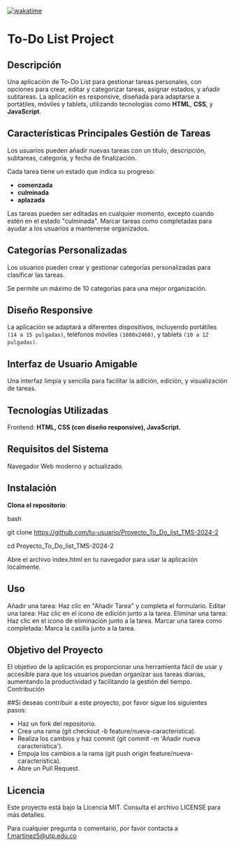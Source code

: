 [![wakatime](https://wakatime.com/badge/user/018e3e70-a193-4cb2-9e69-1ab76073c1ea/project/b9b93716-4353-4432-b8b0-e1c166fe82ec.svg)](https://wakatime.com/badge/user/018e3e70-a193-4cb2-9e69-1ab76073c1ea/project/b9b93716-4353-4432-b8b0-e1c166fe82ec)
# To-Do List Project

## Descripción
Una aplicación de To-Do List para gestionar tareas personales, con opciones para crear, editar y categorizar tareas, asignar estados, y añadir subtareas. La aplicación es responsive, diseñada para adaptarse a portátiles, móviles y tablets, utilizando tecnologías como **HTML**, **CSS**, y **JavaScript**.  

## Características Principales Gestión de Tareas

Los usuarios pueden añadir nuevas tareas con un título, descripción, subtareas, categoría, y fecha de finalización.

Cada tarea tiene un estado que indica su progreso: 

- **comenzada**
- **culminada**
- **aplazada**

Las tareas pueden ser editadas en cualquier momento, excepto cuando estén en el estado "culminada".
Marcar tareas como completadas para ayudar a los usuarios a mantenerse organizados.

## Categorías Personalizadas

Los usuarios pueden crear y gestionar categorías personalizadas para clasificar las tareas.

Se permite un máximo de 10 categorías para una mejor organización.


## Diseño Responsive

La aplicación se adaptará a diferentes dispositivos, incluyendo portátiles `(14 a 15 pulgadas)`, teléfonos móviles `(1080x2460)`, y tablets `(10 a 12 pulgadas)`.

## Interfaz de Usuario Amigable

Una interfaz limpia y sencilla para facilitar la adición, edición, y visualización de tareas.


## Tecnologías Utilizadas

Frontend: **HTML, CSS (con diseño responsive), JavaScript.**

## Requisitos del Sistema

Navegador Web moderno y actualizado.

## Instalación

**Clona el repositorio**:

bash

git clone https://github.com/tu-usuario/Proyecto_To_Do_list_TMS-2024-2

cd Proyecto_To_Do_list_TMS-2024-2

Abre el archivo index.html en tu navegador para usar la aplicación localmente.

## Uso

Añadir una tarea: Haz clic en "Añadir Tarea" y completa el formulario.
Editar una tarea: Haz clic en el icono de edición junto a la tarea.
Eliminar una tarea: Haz clic en el icono de eliminación junto a la tarea.
Marcar una tarea como completada: Marca la casilla junto a la tarea.

## Objetivo del Proyecto

El objetivo de la aplicación es proporcionar una herramienta fácil de usar y accesible para que los usuarios puedan organizar sus tareas diarias, aumentando la productividad y facilitando la gestión del tiempo. Contribución

##Si deseas contribuir a este proyecto, por favor sigue los siguientes pasos:

- Haz un fork del repositorio.
- Crea una rama (git checkout -b feature/nueva-caracteristica).
- Realiza los cambios y haz commit (git commit -m 'Añadir nueva característica').
- Empuja los cambios a la rama (git push origin feature/nueva-caracteristica).
- Abre un Pull Request.

## Licencia

Este proyecto está bajo la Licencia MIT. Consulta el archivo LICENSE para más detalles.

Para cualquier pregunta o comentario, por favor contacta a f.martinez5@utp.edu.co 
